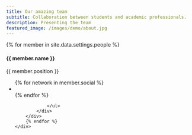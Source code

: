 ```yaml
---
title: Our amazing team
subtitle: Collaboration between students and academic professionals.
description: Presenting the team
featured_image: /images/demo/about.jpg
---
```


<head>
	<link rel="stylesheet" href="https://cdn.jsdelivr.net/npm/bootstrap@4.3.1/dist/css/bootstrap.min.css" integrity="sha384-ggOyR0iXCbMQv3Xipma34MD+dH/1fQ784/j6cY/iJTQUOhcWr7x9JvoRxT2MZw1T" crossorigin="anonymous">
</head>


<div class="container">
    <div class="row">
        {% for member in site.data.settings.people %}
        <div class="col-sm-4">
            <div class="team-member m-4">
                <img src="images/team/{{ member.pic }}.jpg" class="img-responsive rounded-circle" alt="">
                <h4 class="mt-3 text-center">{{ member.name }}</h4>
                <p class="text-muted text-center">{{ member.position }}</p>
                <ul class="list-inline social-buttons text-center">
                    {% for network in member.social %}
                    <li class="list-inline-item">
                        <a href="{{ network.url }}">
                            <i class="fab fa-{{ network.title }}"></i>
                        </a>
                    </li>
                    {% endfor %}

                </ul>
            </div>
        </div>
        {% endfor %}
    </div>
</div>
